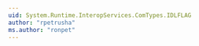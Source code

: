 ```yaml
---
uid: System.Runtime.InteropServices.ComTypes.IDLFLAG
author: "rpetrusha"
ms.author: "ronpet"
---
```

